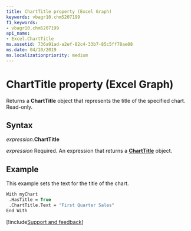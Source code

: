 ```yaml
---
title: ChartTitle property (Excel Graph)
keywords: vbagr10.chm5207199
f1_keywords:
- vbagr10.chm5207199
api_name:
- Excel.ChartTitle
ms.assetid: 736a91ad-a2ef-82c4-33b7-85c5ff78ae08
ms.date: 04/10/2019
ms.localizationpriority: medium
---
```



# ChartTitle property (Excel Graph)

Returns a **ChartTitle** object that represents the title of the specified chart. Read-only.

## Syntax

_expression_.**ChartTitle**

_expression_ Required. An expression that returns a **[ChartTitle](Excel.ChartTitle-graph-object.md)** object.

## Example

This example sets the text for the title of the chart.

```vb
With myChart 
 .HasTitle = True 
 .ChartTitle.Text = "First Quarter Sales" 
End With
```

[!include[Support and feedback](~/includes/feedback-boilerplate.md)]